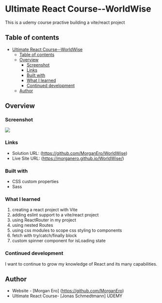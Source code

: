 # Ultimate React Course--WorldWise

This is a udemy course practive building a vite/react project

## Table of contents

- [Ultimate React Course--WorldWise](#ultimate-react-course--worldwise)
  - [Table of contents](#table-of-contents)
  - [Overview](#overview)
    - [Screenshot](#screenshot)
    - [Links](#links)
    - [Built with](#built-with)
    - [What I learned](#what-i-learned)
    - [Continued development](#continued-development)
  - [Author](#author)

## Overview

### Screenshot

![](/img/Screen%20Shot%202024-07-26%20at%2013.10.21.png)

### Links

- Solution URL: (https://github.com/MorganEro/WorldWise)
- Live Site URL: (https://morganero.github.io/WorldWise/)

### Built with

- CSS custom properties
- Sass

### What I learned

1. creating a react project with Vite
2. adding eslint support to a vite/react project
3. using ReactRouter in my project
4. using nested Routes
5. using css modules to scope css styling to components
6. fetch with try/catch/finally block
7. custom spinner component for isLoading state

### Continued development

I want to continue to grow my knowledge of React and its many capabilities.

## Author

- Website - [Morgan Ero] (https://github.com/MorganEro)
- Ultimate React Course- [Jonas Schmedtmann] UDEMY

